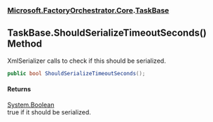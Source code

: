 ### [Microsoft.FactoryOrchestrator.Core](Microsoft_FactoryOrchestrator_Core.md 'Microsoft.FactoryOrchestrator.Core').[TaskBase](Microsoft_FactoryOrchestrator_Core_TaskBase.md 'Microsoft.FactoryOrchestrator.Core.TaskBase')
## TaskBase.ShouldSerializeTimeoutSeconds() Method
XmlSerializer calls to check if this should be serialized.  
```csharp
public bool ShouldSerializeTimeoutSeconds();
```
#### Returns
[System.Boolean](https://docs.microsoft.com/en-us/dotnet/api/System.Boolean 'System.Boolean')  
true if it should be serialized.
